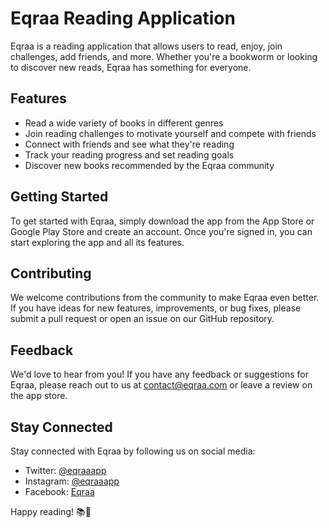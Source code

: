# Eqraa Reading Application

Eqraa is a reading application that allows users to read, enjoy, join challenges, add friends, and more. Whether you're a bookworm or looking to discover new reads, Eqraa has something for everyone.

## Features

- Read a wide variety of books in different genres
- Join reading challenges to motivate yourself and compete with friends
- Connect with friends and see what they're reading
- Track your reading progress and set reading goals
- Discover new books recommended by the Eqraa community

## Getting Started

To get started with Eqraa, simply download the app from the App Store or Google Play Store and create an account. Once you're signed in, you can start exploring the app and all its features.

## Contributing

We welcome contributions from the community to make Eqraa even better. If you have ideas for new features, improvements, or bug fixes, please submit a pull request or open an issue on our GitHub repository.

## Feedback

We'd love to hear from you! If you have any feedback or suggestions for Eqraa, please reach out to us at [contact@eqraa.com](mailto:contact@eqraa.com) or leave a review on the app store.

## Stay Connected

Stay connected with Eqraa by following us on social media:

- Twitter: [@eqraaapp](https://twitter.com/eqraaapp)
- Instagram: [@eqraaapp](https://www.instagram.com/eqraaapp)
- Facebook: [Eqraa](https://www.facebook.com/eqraa)

Happy reading! 📚📖
